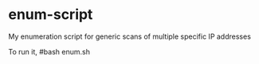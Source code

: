 # enum-script
My enumeration script for generic scans of multiple specific IP addresses


To run it,
#bash enum.sh
